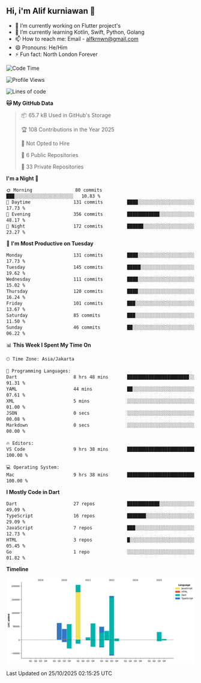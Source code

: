 ## Hi, i'm Alif kurniawan 👋

- 🔭 I’m currently working on Flutter project's
- 🌱 I’m currently learning Kotlin, Swift, Python, Golang
- 📫 How to reach me: Email - alfkrnwn@gmail.com
- 😄 Pronouns: He/Him
- ⚡ Fun fact: North London Forever

<!--START_SECTION:waka-->
![Code Time](http://img.shields.io/badge/Code%20Time-389%20hrs%2037%20mins-blue)

![Profile Views](http://img.shields.io/badge/Profile%20Views-12-blue)

![Lines of code](https://img.shields.io/badge/From%20Hello%20World%20I%27ve%20Written-714.5%20thousand%20lines%20of%20code-blue)

**🐱 My GitHub Data** 

> 📦 65.7 kB Used in GitHub's Storage 
 > 
> 🏆 108 Contributions in the Year 2025
 > 
> 🚫 Not Opted to Hire
 > 
> 📜 6 Public Repositories 
 > 
> 🔑 33 Private Repositories 
 > 
**I'm a Night 🦉** 

```text
🌞 Morning                80 commits          ███░░░░░░░░░░░░░░░░░░░░░░   10.83 % 
🌆 Daytime                131 commits         ████░░░░░░░░░░░░░░░░░░░░░   17.73 % 
🌃 Evening                356 commits         ████████████░░░░░░░░░░░░░   48.17 % 
🌙 Night                  172 commits         ██████░░░░░░░░░░░░░░░░░░░   23.27 % 
```
📅 **I'm Most Productive on Tuesday** 

```text
Monday                   131 commits         ████░░░░░░░░░░░░░░░░░░░░░   17.73 % 
Tuesday                  145 commits         █████░░░░░░░░░░░░░░░░░░░░   19.62 % 
Wednesday                111 commits         ████░░░░░░░░░░░░░░░░░░░░░   15.02 % 
Thursday                 120 commits         ████░░░░░░░░░░░░░░░░░░░░░   16.24 % 
Friday                   101 commits         ███░░░░░░░░░░░░░░░░░░░░░░   13.67 % 
Saturday                 85 commits          ███░░░░░░░░░░░░░░░░░░░░░░   11.50 % 
Sunday                   46 commits          ██░░░░░░░░░░░░░░░░░░░░░░░   06.22 % 
```


📊 **This Week I Spent My Time On** 

```text
🕑︎ Time Zone: Asia/Jakarta

💬 Programming Languages: 
Dart                     8 hrs 48 mins       ███████████████████████░░   91.31 % 
YAML                     44 mins             ██░░░░░░░░░░░░░░░░░░░░░░░   07.61 % 
XML                      5 mins              ░░░░░░░░░░░░░░░░░░░░░░░░░   01.00 % 
JSON                     0 secs              ░░░░░░░░░░░░░░░░░░░░░░░░░   00.08 % 
Markdown                 0 secs              ░░░░░░░░░░░░░░░░░░░░░░░░░   00.00 % 

🔥 Editors: 
VS Code                  9 hrs 38 mins       █████████████████████████   100.00 % 

💻 Operating System: 
Mac                      9 hrs 38 mins       █████████████████████████   100.00 % 
```

**I Mostly Code in Dart** 

```text
Dart                     27 repos            ████████████░░░░░░░░░░░░░   49.09 % 
TypeScript               16 repos            ███████░░░░░░░░░░░░░░░░░░   29.09 % 
JavaScript               7 repos             ███░░░░░░░░░░░░░░░░░░░░░░   12.73 % 
HTML                     3 repos             █░░░░░░░░░░░░░░░░░░░░░░░░   05.45 % 
Go                       1 repo              ░░░░░░░░░░░░░░░░░░░░░░░░░   01.82 % 
```



**Timeline**

![Lines of Code chart](https://raw.githubusercontent.com/awanderer11/awanderer11/main/assets/bar_graph.png)


 Last Updated on 25/10/2025 02:15:25 UTC
<!--END_SECTION:waka-->
